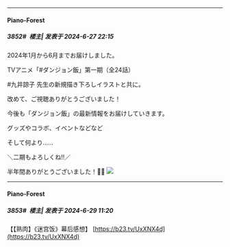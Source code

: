 ﻿
*****

####  Piano-Forest  
##### 3852#         楼主| 发表于 2024-6-27 22:15

2024年1月から6月までお届けしました。

TVアニメ「#ダンジョン飯」第一期（全24話）

#九井諒子 先生の新規描き下ろしイラストと共に。

改めて、ご視聴ありがとうございました！

今後も「ダンジョン飯」の最新情報をお届けしていきます。

グッズやコラボ、イベントなどなど

そして何より……

＼二期もよろしくね!!／

半年間ありがとうございました！🐲🍴
<img src="https://p.sda1.dev/18/7ea558ad9a085c5c9ec314b9855bf79f/20240627_221446.jpg" referrerpolicy="no-referrer">


*****

####  Piano-Forest  
##### 3853#         楼主| 发表于 2024-6-29 11:20

【【熟肉】《迷宫饭》幕后感想】 
[https://b23.tv/UxXNX4d](https://b23.tv/UxXNX4d)

